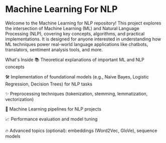 # Machine Learning For NLP

Welcome to the Machine Learning for NLP repository!
This project explores the intersection of Machine Learning (ML) and Natural Language Processing (NLP), covering key concepts, algorithms, and practical implementations. It is designed for anyone interested in understanding how ML techniques power real-world language applications like chatbots, translators, sentiment analysis tools, and more.

What's Inside
📚 Theoretical explanations of important ML and NLP concepts

🛠️ Implementation of foundational models (e.g., Naive Bayes, Logistic Regression, Decision Trees) for NLP tasks

✨ Preprocessing techniques (tokenization, stemming, lemmatization, vectorization)

🧠 Machine Learning pipelines for NLP projects

📈 Performance evaluation and model tuning

🔥 Advanced topics (optional): embeddings (Word2Vec, GloVe), sequence models
 
